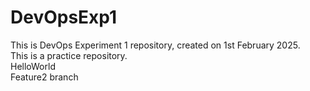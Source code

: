 # DevOpsExp1
This is DevOps Experiment 1 repository, created on 1st February 2025.<br>This is a practice repository.<br>HelloWorld<br>Feature2 branch
